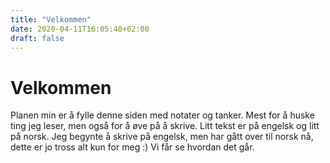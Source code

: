 ```yaml
---
title: "Velkommen"
date: 2020-04-11T16:05:40+02:00
draft: false
---
```

# Velkommen

Planen min er å fylle denne siden med notater og tanker. Mest for å huske ting jeg leser, men også for å øve på å skrive. Litt tekst er på engelsk og litt på norsk. Jeg begynte å skrive på engelsk, men har gått over til norsk nå, dette er jo tross alt kun for meg :) Vi får se hvordan det går.  
